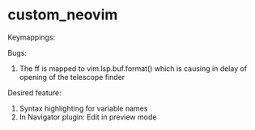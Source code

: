 # custom_neovim

Keymappings:


Bugs:
1. The <Leader>ff is mapped to vim.lsp.buf.format() which is causing in delay of opening of the telescope finder


Desired feature:
1. Syntax highlighting for variable names 
2. In Navigator plugin: Edit in preview mode 
